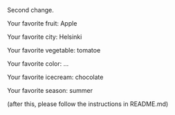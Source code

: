 

Second change.



Your favorite fruit: Apple

Your favorite city: Helsinki

Your favorite vegetable: tomatoe 

Your favorite color: ...

Your favorite icecream: chocolate 

Your favorite season: summer


(after this, please follow the instructions in README.md)


